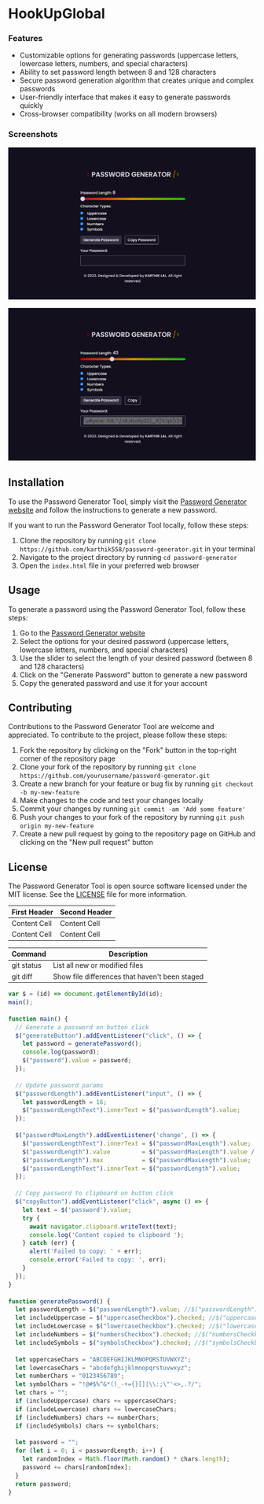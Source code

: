 
# HookUpGlobal



###  Features 

- Customizable options for generating passwords (uppercase letters, lowercase letters, numbers, and special characters)
- Ability to set password length between 8 and 128 characters
- Secure password generation algorithm that creates unique and complex passwords
- User-friendly interface that makes it easy to generate passwords quickly
- Cross-browser compatibility (works on all modern browsers)

###  Screenshots 

![Password Generator Screenshot 1](assets/img/screenshot-docs/pc-1.png)

![Password Generator Screenshot 2](assets/img/screenshot-docs/pc-2.png)

##  Installation 

To use the Password Generator Tool, simply visit the [Password Generator website](https://password-generator-karthik.netlify.app/) and follow the instructions to generate a new password. 

If you want to run the Password Generator Tool locally, follow these steps:

1. Clone the repository by running `git clone https://github.com/karthik558/password-generator.git` in your terminal
2. Navigate to the project directory by running `cd password-generator`
3. Open the `index.html` file in your preferred web browser

##  Usage 

To generate a password using the Password Generator Tool, follow these steps:

1. Go to the [Password Generator website](https://password-generator-karthik.netlify.app/)
2. Select the options for your desired password (uppercase letters, lowercase letters, numbers, and special characters)
3. Use the slider to select the length of your desired password (between 8 and 128 characters)
4. Click on the "Generate Password" button to generate a new password
5. Copy the generated password and use it for your account

##  Contributing 

Contributions to the Password Generator Tool are welcome and appreciated. To contribute to the project, please follow these steps:

1. Fork the repository by clicking on the "Fork" button in the top-right corner of the repository page
2. Clone your fork of the repository by running `git clone https://github.com/yourusername/password-generator.git`
3. Create a new branch for your feature or bug fix by running `git checkout -b my-new-feature`
4. Make changes to the code and test your changes locally
5. Commit your changes by running `git commit -am 'Add some feature'`
6. Push your changes to your fork of the repository by running `git push origin my-new-feature`
7. Create a new pull request by going to the repository page on GitHub and clicking on the "New pull request" button

##  License 

The Password Generator Tool is open source software licensed under the MIT license. See the [LICENSE](LICENSE) file for more information.

| First Header  | Second Header |
| ------------- | ------------- |
| Content Cell  | Content Cell  |
| Content Cell  | Content Cell  |



| Command | Description |
| --- | --- |
| git status | List all new or modified files |
| git diff | Show file differences that haven't been staged |


```javascript
var $ = (id) => document.getElementById(id);
main();

function main() {
  // Generate a password on button click
  $("generateButton").addEventListener("click", () => {
    let password = generatePassword();
    console.log(password);
    $("password").value = password;
  });

  // Update password params
  $("passwordLength").addEventListener("input", () => {
    let passwordLength = 16;
    $("passwordLengthText").innerText = $("passwordLength").value;
  });

  $("passwordMaxLength").addEventListener('change', () => {    
    $("passwordLengthText").innerText = $("passwordMaxLength").value;
    $("passwordLength").value         = $("passwordMaxLength").value / 2;
    $("passwordLength").max           = $("passwordMaxLength").value;
    $("passwordLengthText").innerText = $("passwordLength").value;
  });

  // Copy password to clipboard on button click 
  $("copyButton").addEventListener("click", async () => {
    let text = $('password').value;    
    try {
      await navigator.clipboard.writeText(text);
      console.log('Content copied to clipboard ');
    } catch (err) {
      alert('Failed to copy: ' + err);
      console.error('Failed to copy: ', err);
    }
  });
}

function generatePassword() {
  let passwordLength = $("passwordLength").value; //$("passwordLength").val();  
  let includeUppercase = $("uppercaseCheckbox").checked; //$("uppercaseCheckbox").prop("checked");  
  let includeLowercase = $("lowercaseCheckbox").checked; //$("lowercaseCheckbox").prop("checked");
  let includeNumbers = $("numbersCheckbox").checked; //$("numbersCheckbox").prop("checked");
  let includeSymbols = $("symbolsCheckbox").checked; //$("symbolsCheckbox").prop("checked");

  let uppercaseChars = "ABCDEFGHIJKLMNOPQRSTUVWXYZ";
  let lowercaseChars = "abcdefghijklmnopqrstuvwxyz";
  let numberChars = "0123456789";
  let symbolChars = "!@#$%^&*()_-+={}[]|\\:;\"'<>,.?/";
  let chars = "";
  if (includeUppercase) chars += uppercaseChars;
  if (includeLowercase) chars += lowercaseChars;
  if (includeNumbers) chars += numberChars;
  if (includeSymbols) chars += symbolChars;

  let password = "";
  for (let i = 0; i < passwordLength; i++) {
    let randomIndex = Math.floor(Math.random() * chars.length);
    password += chars[randomIndex];
  }
  return password;
}

```
